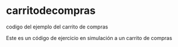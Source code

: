 # carritodecompras
codigo del ejemplo del carrito de compras


Este es un código de ejercicio en simulación a un carrito de compras 
